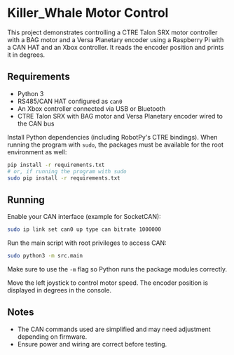 # Killer_Whale Motor Control

This project demonstrates controlling a CTRE Talon SRX motor controller with a BAG motor and a Versa Planetary encoder using a Raspberry Pi with a CAN HAT and an Xbox controller. It reads the encoder position and prints it in degrees.

## Requirements
- Python 3
- RS485/CAN HAT configured as `can0`
- An Xbox controller connected via USB or Bluetooth
- CTRE Talon SRX with BAG motor and Versa Planetary encoder wired to the CAN bus

Install Python dependencies (including RobotPy's CTRE bindings). When running
the program with `sudo`, the packages must be available for the root
environment as well:

```bash
pip install -r requirements.txt
# or, if running the program with sudo
sudo pip install -r requirements.txt
```

## Running
Enable your CAN interface (example for SocketCAN):

```bash
sudo ip link set can0 up type can bitrate 1000000
```

Run the main script with root privileges to access CAN:

```bash
sudo python3 -m src.main
```

Make sure to use the `-m` flag so Python runs the package modules correctly.

Move the left joystick to control motor speed. The encoder position is displayed in degrees in the console.

## Notes
- The CAN commands used are simplified and may need adjustment depending on firmware.
- Ensure power and wiring are correct before testing.
